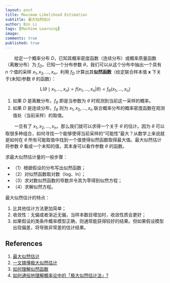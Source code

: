 ```yaml
---
layout: post
title: Maximum Likelihood Estimation
subtitle: 最大似然估计
author: Bin Li
tags: [Machine Learning]
image: 
comments: true
published: true
---
```


　　给定一个概率分布 $D$，已知其概率密度函数（连续分布）或概率质量函数（离散分布）为 $f_D$，已知一个分布参数 $\theta$，我们可以从这个分布中抽出一个具有 $n$ 个值的采样 ${\displaystyle x_{1}, x_{2},\ldots ,x_{n}}$，利用 $f_D$ 计算出其**似然函数**（给定联合样本值 $\textbf{x}$ 下关于(未知)参数 $\theta$ 的函数）：

$$
{\displaystyle {\mbox{L}}(\theta \mid x_{1},\dots ,x_{n})=f(x_{1},\dots ,x_{n}\vert {\theta })=f_{\theta }(x_{1},\dots ,x_{n})}
$$

1. 如果 $D$ 是离散分布，$f_{\theta}$ 即是当参数为 $\theta$ 时观测到当前这一采样的概率。
2. 如果 $D$ 是连续分布，$f_{\theta}$ 则为 ${\displaystyle x_{1}, x_{2},\ldots ,x_{n}}$ 联合概率分布的概率密度函数在观测值处（当前采样）的取值。

　　一旦有了 $x_{1}, x_{2},\ldots ,x_{n}$，那么我们就可以求得一个关于 $\theta$ 的估计。因为 $\theta$ 可以取很多种组合，如何寻找一个能够使得当前采样的“可能性”最大？从数学上来说就是如何在 $\theta$ 所有可能取值中找到一个值使得似然函数取得最大值。最大似然估计将参数 $\theta$ 看成一个未知的值，其本身可以看作参数 $\theta$ 的函数。

求最大似然估计量的一般步骤：
* （1）根据假设的分布写出似然函数；
* （2）对似然函数取对数（log、ln）；
* （3）求对数似然函数的导数并令其为零得到似然方程；
* （4）求解似然方程。

最大似然估计的特点：
1. 比其他估计方法更加简单；
2. 收敛性：无偏或者渐近无偏，当样本数目增加时，收敛性质会更好；
3. 如果假设的类条件概率模型正确，则通常能获得较好的结果。但如果假设模型出现偏差，将导致非常差的估计结果。



## References
1. [最大似然估计](https://zh.wikipedia.org/wiki/最大似然估计)
2. [一文搞懂极大似然估计](https://zhuanlan.zhihu.com/p/26614750)
3. [如何理解似然函数](https://www.zhihu.com/question/54082000)
4. [如何通俗地理解概率论中的「极大似然估计法」?](https://www.zhihu.com/question/24124998)
